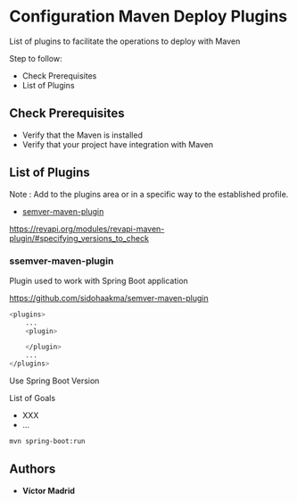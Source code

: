 # Configuration Maven Deploy Plugins

List of plugins to facilitate the operations to deploy with Maven

Step to follow:

* Check Prerequisites
* List of Plugins

## Check Prerequisites

* Verify that the Maven is installed
* Verify that your project have integration with Maven


## List of Plugins

Note : Add to the plugins area <plugins> or in a specific way to the established profile.

- [semver-maven-plugin](#semver-maven-plugin)


https://revapi.org/modules/revapi-maven-plugin/#specifying_versions_to_check


### <a name="semver-maven-plugin">ssemver-maven-plugin</a>

Plugin used to work with Spring Boot application

https://github.com/sidohaakma/semver-maven-plugin

```bash
<plugins>
	...
	<plugin>

	</plugin>
	...
</plugins>
```

Use Spring Boot Version

List of Goals
* XXX
* ...

```bash
mvn spring-boot:run
```





## Authors

* **Víctor Madrid**
